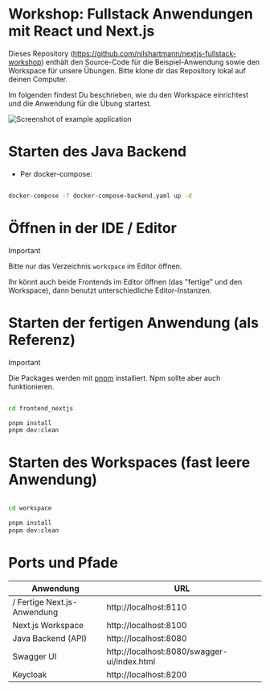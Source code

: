 # Workshop: Fullstack Anwendungen mit React und Next.js

Dieses Repository (https://github.com/nilshartmann/nextjs-fullstack-workshop) enthält den Source-Code für die Beispiel-Anwendung sowie den Workspace für unsere Übungen. Bitte klone dir das Repository lokal auf deinen Computer.

Im folgenden findest Du beschrieben, wie du den Workspace einrichtest und die Anwendung für die Übung startest.

![Screenshot of example application](screenshot.png)

# Starten des Java Backend

- Per docker-compose:

```bash

docker-compose -f docker-compose-backend.yaml up -d

```

# Öffnen in der IDE / Editor

> [!IMPORTANT]  
> Bitte nur das Verzeichnis `workspace` im Editor öffnen.

Ihr könnt auch beide Frontends im Editor öffnen (das "fertige" und den Workspace), dann benutzt unterschiedliche Editor-Instanzen.

# Starten der fertigen Anwendung (als Referenz)

> [!IMPORTANT]  
> Die Packages werden mit [pnpm](https://pnpm.io/installation) installiert. Npm sollte aber auch funktionieren.

```bash

cd frontend_nextjs

pnpm install
pnpm dev:clean

```

# Starten des Workspaces (fast leere Anwendung)

```bash

cd workspace

pnpm install
pnpm dev:clean

```

# Ports und Pfade

| Anwendung                   | URL                                         |
| --------------------------- | ------------------------------------------- |
| / Fertige Next.js-Anwendung | http://localhost:8110                       |
| Next.js Workspace           | http://localhost:8100                       |
| Java Backend (API)          | http://localhost:8080                       |
| Swagger UI                  | http://localhost:8080/swagger-ui/index.html |
| Keycloak                    | http://localhost:8200                       |
